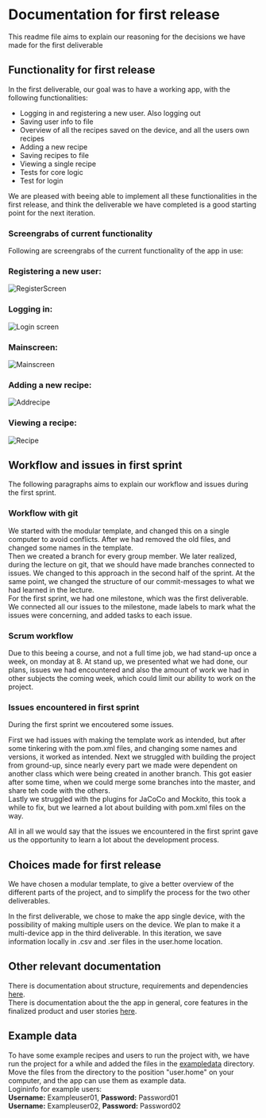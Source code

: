 # Documentation for first release

This readme file aims to explain our reasoning for the decisions we have made for the first deliverable

## Functionality for first release

In the first deliverable, our goal was to have a working app, with the following functionalities:   

- Logging in and registering a new user. Also logging out
- Saving user info to file
- Overview of all the recipes saved on the device, and all the users own recipes
- Adding a new recipe
- Saving recipes to file
- Viewing a single recipe
- Tests for core logic
- Test for login

We are pleased with beeing able to implement all these functionalities in the first release, and think the deliverable we have completed is a good starting point for the next iteration. 

### Screengrabs of current functionality

Following are screengrabs of the current functionality of the app in use: 

### Registering a new user:

![RegisterScreen](https://i.imgur.com/s9bpp7z.png)

### Logging in:

![Login screen](https://i.imgur.com/hMHZGDD.png)

### Mainscreen:

![Mainscreen](https://i.imgur.com/WausjGQ.png)

### Adding a new recipe:

![Addrecipe](https://i.imgur.com/2TuvtHQ.png)

### Viewing a recipe:

![Recipe](https://i.imgur.com/UGLmlRX.png)

## Workflow and issues in first sprint

The following paragraphs aims to explain our workflow and issues during the first sprint.

### Workflow with git

We started with the modular template, and changed this on a single computer to avoid conflicts. After we had removed the old files, and changed some names in the template.  
Then we created a branch for every group member. We later realized, during the lecture on git, that we should have made branches connected to issues. We changed to this approach in the second half of the sprint. At the same point, we changed the structure of our commit-messages to what we had learned in the lecture.  
For the first sprint, we had one milestone, which was the first deliverable. We connected all our issues to the milestone, made labels to mark what the issues were concerning, and added tasks to each issue. 

### Scrum workflow

Due to this beeing a course, and not a full time job, we had stand-up once a week, on monday at 8. At stand up, we presented what we had done, our plans, issues we had encountered and also the amount of work we had in other subjects the coming week, which could limit our ability to work on the project. 

### Issues encountered in first sprint

During the first sprint we encoutered some issues.  

First we had issues with making the template work as intended, but after some tinkering with the pom.xml files, and changing some names and versions, it worked as intended. 
Next we struggled with building the project from ground-up, since nearly every part we made were dependent on another class which were being created in another branch. This got easier after some time, when we could merge some branches into the master, and share teh code with the others.  
Lastly we struggled with the plugins for JaCoCo and Mockito, this took a while to fix, but we learned a lot about building with pom.xml files on the way.

All in all we would say that the issues we encountered in the first sprint gave us the opportunity to learn a lot about the development process.


## Choices made for first release

We have chosen a modular template, to give a better overview of the different parts of the project, and to simplify the process for the two other deliverables.   

In the first deliverable, we chose to make the app single device, with the possibility of making multiple users on the device. We plan to make it a multi-device app in the third deliverable. In this iteration, we save information locally in .csv and .ser files in the user.home location.  


## Other relevant documentation

There is documentation about structure, requirements and dependencies [here](../../readme.md).  
There is documentation about the the app in general, core features in the finalized product and user stories [here](../../recipehub/README.md).

## Example data

To have some example recipes and users to run the project with, we have run the project for a while and added the files in the [exampledata](./exampledata/) directory. Move the files from the directory to the position "user.home" on your computer, and the app can use them as example data.  
Logininfo for example users:  
**Username:** Exampleuser01, **Password:** Password01  
**Username:** Exampleuser02, **Password:** Password02  
